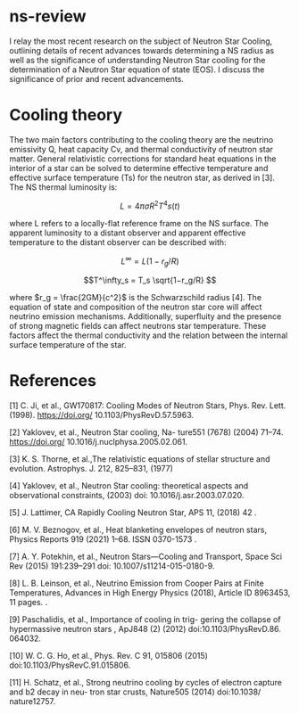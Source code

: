 # ns-review

 I relay the most recent research on the subject of Neutron Star Cooling,
outlining details of recent advances towards determining a NS radius as well as the significance of understanding
Neutron Star cooling for the determination of a Neutron Star equation of state (EOS). I discuss the significance of
prior and recent advancements.



# Cooling theory

The two main factors contributing to the cooling theory
are the neutrino emissivity Q, heat capacity Cv, and thermal conductivity of neutron star matter. General relativistic corrections for standard heat equations in the interior
of a star can be solved to determine effective temperature
and effective surface temperature (Ts) for the neutron star,
as derived in [3]. The NS thermal luminosity is:

$$ L= 4πσR^2T^4 s (t)$$

where L refers to a locally-flat reference frame on the NS surface.
The apparent luminosity to a distant observer and apparent effective temperature to the distant observer can be
described with:

$$ L^\infty= L(1−r_g/R)$$


$$T^\infty_s = T_s \sqrt{1−r_g/R} $$

where $r_g = \frac{2GM}{c^2}$ is the Schwarzschild radius [4].
The equation of state and composition of the neutron
star core will affect neutrino emission mechanisms. Additionally, superfluity and the presence of strong magnetic
fields can affect neutrons star temperature. These factors
affect the thermal conductivity and the relation between
the internal surface temperature of the star.


# References

[1] C. Ji, et al., GW170817: Cooling Modes of Neutron
Stars, Phys. Rev. Lett.(1998). https://doi.org/
10.1103/PhysRevD.57.5963.

[2] Yaklovev, et al., Neutron Star cooling, Na-
ture551 (7678) (2004) 71–74. https://doi.org/
10.1016/j.nuclphysa.2005.02.061.

[3] K. S. Thorne, et al.,The relativistic equations of
stellar structure and evolution. Astrophys. J. 212,
825–831, (1977)

[4] Yaklovev, et al., Neutron Star cooling: theoretical
aspects and observational constraints, (2003) doi:
10.1016/j.asr.2003.07.020.

[5] J. Lattimer, CA Rapidly Cooling Neutron Star, APS
11, (2018) 42 .

[6] M. V. Beznogov, et al., Heat blanketing envelopes
of neutron stars, Physics Reports 919 (2021) 1–68.
ISSN 0370-1573 .

[7] A. Y. Potekhin, et al., Neutron Stars—Cooling and
Transport, Space Sci Rev (2015) 191:239–291 doi:
10.1007/s11214-015-0180-9.

[8] L. B. Leinson, et al., Neutrino Emission from
Cooper Pairs at Finite Temperatures, Advances in
High Energy Physics (2018), Article ID 8963453,
11 pages. .

[9] Paschalidis, et al., Importance of cooling in trig-
gering the collapse of hypermassive neutron stars ,
ApJ848 (2) (2012) doi:10.1103/PhysRevD.86.
064032.

[10] W. C. G. Ho, et al., Phys. Rev. C 91, 015806 (2015)
doi:10.1103/PhysRevC.91.015806.

[11] H. Schatz, et al., Strong neutrino cooling by
cycles of electron capture and b2 decay in neu-
tron star crusts, Nature505 (2014) doi:10.1038/
nature12757.
